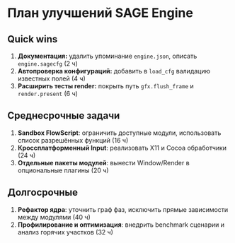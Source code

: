 # План улучшений SAGE Engine

## Quick wins
1. **Документация:** удалить упоминание `engine.json`, описать `engine.sagecfg` (2 ч)
2. **Автопроверка конфигураций:** добавить в `load_cfg` валидацию известных полей (4 ч)
3. **Расширить тесты render:** покрыть путь `gfx.flush_frame` и `render.present` (6 ч)

## Среднесрочные задачи
1. **Sandbox FlowScript**: ограничить доступные модули, использовать список разрешённых функций (16 ч)
2. **Кроссплатформенный Input**: реализовать X11 и Cocoa обработчики (24 ч)
3. **Отдельные пакеты модулей**: вынести Window/Render в опциональные плагины (20 ч)

## Долгосрочные
1. **Рефактор ядра**: уточнить граф фаз, исключить прямые зависимости между модулями (40 ч)
2. **Профилирование и оптимизация**: внедрить benchmark сценарии и анализ горячих участков (32 ч)

